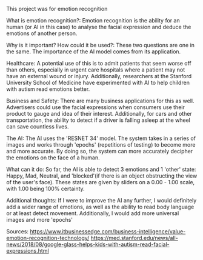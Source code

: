 This project was for emotion recognition

What is emotion recognition?:
Emotion recognition is the ability for an human (or AI in this case) to analyse the facial expression and deduce the emotions of another person.

Why is it important? How could it be used?:
These two questions are one in the same. The importance of the AI model comes from its application.

Healthcare:
A potential use of this is to admit patients that seem worse off than others, especially in urgent care hospitals where a patient may not have an external wound or injury. Additionally, researchers at the Stanford University School of Medicine have experimented with AI to help children with autism read emotions better.

Business and Safety:
There are many business applications for this as well. Advertisers could use the facial expressions when consumers use their product to gauge and idea of their interest. Additionally, for cars and other transportation, the ability to detect if a driver is falling asleep at the wheel can save countless lives.

The AI:
The AI uses the 'RESNET 34' model. The system takes in a series of images and works through 'epochs' (repetitions of testing) to become more and more accurate. By doing so, the system can more accurately decipher the emotions on the face of a human.

What can it do:
So far, the AI is able to detect 3 emotions and 1 'other' state: Happy, Mad, Neutral, and 'blocked'(if there is an object obstructing the view of the user's face). These states are given by sliders on a 0.00 - 1.00 scale, with 1.00 being 100% certainty.

Additional thoughts:
If I were to improve the AI any further, I would definitely add a wider range of emotions, as well as the ability to read body language or at least detect movement. Additionally, I would add more universal images and more 'epochs'

Sources:
https://www.itbusinessedge.com/business-intelligence/value-emotion-recognition-technology/
https://med.stanford.edu/news/all-news/2018/08/google-glass-helps-kids-with-autism-read-facial-expressions.html
